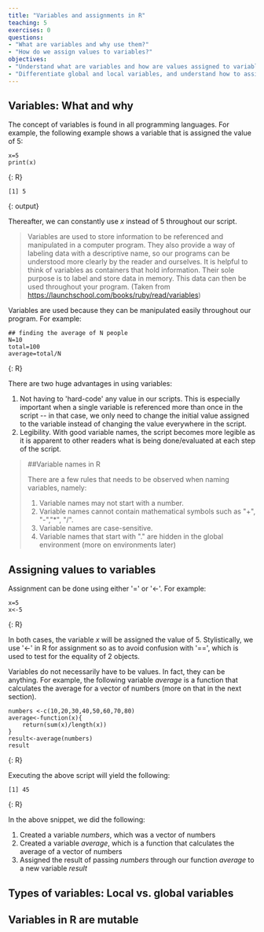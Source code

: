 ```yaml
---
title: "Variables and assignments in R"
teaching: 5
exercises: 0
questions:
- "What are variables and why use them?" 
- "How do we assign values to variables?" 
objectives:
- "Understand what are variables and how are values assigned to variables."
- "Differentiate global and local variables, and understand how to assign a variable within a function as a global variable." 
---
```

## Variables: What and why
The concept of variables is found in all programming languages. For example, the following example shows a variable that is assigned the value of 5: 

~~~
x=5
print(x) 
~~~
{: R} 

~~~
[1] 5
~~~
{: output}

Thereafter, we can constantly use *x* instead of 5 throughout our script. 

> Variables are used to store information to be referenced and  manipulated in a computer program. They also provide a way of labeling data with a descriptive name, so our programs can be understood more clearly by the reader and ourselves. It is helpful to think of variables as containers that hold information. Their sole purpose is to label and store data in memory. This data can then be used throughout your program. (Taken from https://launchschool.com/books/ruby/read/variables)

Variables are used because they can be manipulated easily throughout our program. For example: 

~~~
## finding the average of N people
N=10
total=100
average=total/N 
~~~
{: R}

There are two huge advantages in using variables: 
1.  Not having to 'hard-code' any value in our scripts. This is especially important when a single variable is referenced more than once in the script -- in that case, we only need to change the initial value assigned to the variable instead of changing the value everywhere in the script.
2. Legibility. With good variable names, the script becomes more legible as it is apparent to other readers what is being done/evaluated at each step of the script. 

> ##Variable names in R
>
> There are a few rules that needs to be observed when naming variables, namely:
>1. Variable names may not start with a number.
>2. Variable names cannot contain mathematical symbols such as "+", "-","*", "/".
>3. Variable names are case-sensitive.
>4. Variable names that start with "." are hidden in the global environment (more on environments later)

## Assigning values to variables
Assignment can be done using either '=' or '<-'. For example: 

~~~
x=5
x<-5
~~~
{: R}

In both cases, the variable *x* will be assigned the value of 5. Stylistically, we use '<-' in R for assignment so as to avoid confusion with '==', which is used to test for the equality of 2 objects. 

Variables do not necessarily have to be values. In fact, they can be anything. For example, the following variable *average* is a function that calculates the average for a vector of numbers (more on that in the next section). 

~~~
numbers <-c(10,20,30,40,50,60,70,80)
average<-function(x){
	return(sum(x)/length(x))
}
result<-average(numbers)
result
~~~
{: R}

Executing the above script will yield the following: 

~~~
[1] 45
~~~
{: R}

In the above snippet, we did the following: 

1. Created a variable *numbers*, which was a vector of numbers
2. Created a variable *average*, which is a function that calculates the average of a vector of numbers
3. Assigned the result of passing *numbers* through our function *average* to a new variable *result*


## Types of variables: Local vs. global variables 

## Variables in R are mutable

